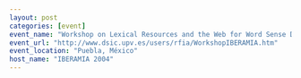 ```yaml
---
layout: post
categories: [event]
event_name: "Workshop on Lexical Resources and the Web for Word Sense Disambiguation"
event_url: "http://www.dsic.upv.es/users/rfia/WorkshopIBERAMIA.htm"
event_location: "Puebla, México"
host_name: "IBERAMIA 2004"
---
```

